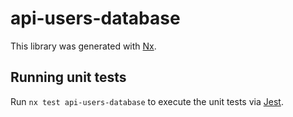 # api-users-database

This library was generated with [Nx](https://nx.dev).

## Running unit tests

Run `nx test api-users-database` to execute the unit tests via [Jest](https://jestjs.io).
